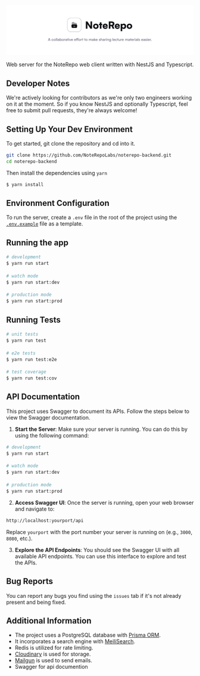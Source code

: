 <img src="./.github/banner.svg" alt="RepoBanner" />

Web server for the NoteRepo web client written with NestJS and Typescript.

## Developer Notes

We're actively looking for contributors as we're only two engineers working on it at the moment. So if you know NestJS and optionally Typescript, feel free to submit pull requests, they're always welcome!

## Setting Up Your Dev Environment

To get started, git clone the repository and cd into it.

```sh
git clone https://github.com/NoteRepoLabs/noterepo-backend.git
cd noterepo-backend
```

Then install the dependencies using `yarn`

```sh
$ yarn install
```

## Environment Configuration

To run the server, create a `.env` file in the root of the project using the [`.env.example`](https://github.com/NoteRepoLabs/noterepo-backend/blob/docs/update-docs/.env.example) file as a template.

## Running the app

```sh
# development
$ yarn run start

# watch mode
$ yarn run start:dev

# production mode
$ yarn run start:prod
```

## Running Tests

```sh
# unit tests
$ yarn run test

# e2e tests
$ yarn run test:e2e

# test coverage
$ yarn run test:cov
```

## API Documentation

This project uses Swagger to document its APIs. Follow the steps below to view the Swagger documentation.

1. **Start the Server**: Make sure your server is running. You can do this by using the following command:

```sh
# development
$ yarn run start

# watch mode
$ yarn run start:dev

# production mode
$ yarn run start:prod
```

2. **Access Swagger UI**: Once the server is running, open your web browser and navigate to:

```sh
http://localhost:yourport/api
```

Replace `yourport` with the port number your server is running on (e.g., `3000`, `8080`, etc.).

3. **Explore the API Endpoints**: You should see the Swagger UI with all available API endpoints. You can use this interface to explore and test the APIs.

## Bug Reports

You can report any bugs you find using the `issues` tab if it's not already present and being fixed.

## Additional Information

- The project uses a PostgreSQL database with [Prisma ORM](https://www.prisma.io/).
- It incorporates a search engine with [MeiliSearch](https://meilisearch.com).
- Redis is utilized for rate limiting.
- [Cloudinary](https://cloudinary.com) is used for storage.
- [Mailgun](https://mailgun.com) is used to send emails.
- Swagger for api documention
